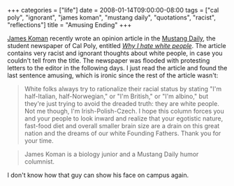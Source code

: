 +++
categories = ["life"]
date = 2008-01-14T09:00:00-08:00
tags = ["cal poly", "ignorant", "james koman", "mustang daily", "quotations", "racist", "reflections"]
title = "Amusing Ending"
+++

[James Koman](https://www.mustangdaily.net/user/index.cfm?event=displayAuthorProfile&authorid=2668287) recently wrote an opinion article in the [Mustang Daily](https://www.mustangdaily.net/), the student newspaper of Cal Poly, entitled [*Why I hate white people*](https://media.www.mustangdaily.net/media/storage/paper860/news/2008/01/10/Columns/Why-I.Hate.White.People-3148711-page2.shtml). The article contains very racist and ignorant thoughts about white people, in case you couldn't tell from the title. The newspaper was flooded with protesting letters to the editor in the following days. I just read the article and found the last sentence amusing, which is ironic since the rest of the article wasn't:

>White folks always try to rationalize their racial status by stating "I'm half-Italian, half-Norwegian," or "I'm British," or "I'm albino," but they're just trying to avoid the dreaded truth: they are white people. Not me though, I'm Irish-Polish-Czech. I hope this column forces you and your people to look inward and realize that your egotistic nature, fast-food diet and overall smaller brain size are a drain on this great nation and the dreams of our white Founding Fathers. Thank you for your time.

>James Koman is a biology junior and a Mustang Daily humor columnist.

I don't know how that guy can show his face on campus again.

